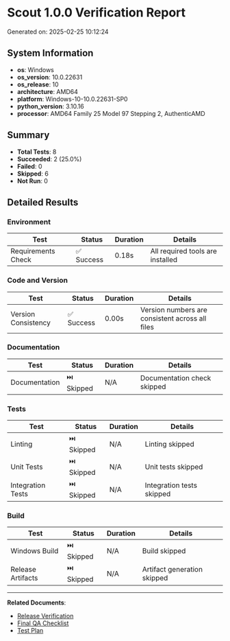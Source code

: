 # Scout 1.0.0 Verification Report

Generated on: 2025-02-25 10:12:24

## System Information

- **os**: Windows
- **os_version**: 10.0.22631
- **os_release**: 10
- **architecture**: AMD64
- **platform**: Windows-10-10.0.22631-SP0
- **python_version**: 3.10.16
- **processor**: AMD64 Family 25 Model 97 Stepping 2, AuthenticAMD

## Summary

- **Total Tests**: 8
- **Succeeded**: 2 (25.0%)
- **Failed**: 0
- **Skipped**: 6
- **Not Run**: 0

## Detailed Results

### Environment

| Test | Status | Duration | Details |
|------|--------|----------|--------|
| Requirements Check | ✅ Success | 0.18s | All required tools are installed |

### Code and Version

| Test | Status | Duration | Details |
|------|--------|----------|--------|
| Version Consistency | ✅ Success | 0.00s | Version numbers are consistent across all files |

### Documentation

| Test | Status | Duration | Details |
|------|--------|----------|--------|
| Documentation | ⏭️ Skipped | N/A | Documentation check skipped |

### Tests

| Test | Status | Duration | Details |
|------|--------|----------|--------|
| Linting | ⏭️ Skipped | N/A | Linting skipped |
| Unit Tests | ⏭️ Skipped | N/A | Unit tests skipped |
| Integration Tests | ⏭️ Skipped | N/A | Integration tests skipped |

### Build

| Test | Status | Duration | Details |
|------|--------|----------|--------|
| Windows Build | ⏭️ Skipped | N/A | Build skipped |
| Release Artifacts | ⏭️ Skipped | N/A | Artifact generation skipped |


---

**Related Documents**:
- [Release Verification](../docs/developer/release_verification.md)
- [Final QA Checklist](../docs/developer/final_qa_checklist.md)
- [Test Plan](../docs/developer/test_plan.md)

